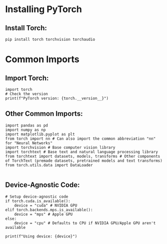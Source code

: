 # Installing PyTorch


## Install Torch:

```
pip install torch torchvision torchaudio
```

# Common Imports
## Import Torch:
```
import torch
# Check the version
print(f"PyTorch version: {torch.__version__}")
```

## Other Common Imports:
```
import pandas as pd
import numpy as np
import matplotlib.pyplot as plt
from torch import nn # Can also import the common abbreviation "nn" for "Neural Networks"
import torchvision # Base computer vision library
import torchtext # Base text and natural language processing library
from torchtext import datasets, models, transforms # Other components of TorchText (premade datasets, pretrained models and text transforms)
from torch.utils.data import DataLoader


```

## Device-Agnostic Code:

```
# Setup device-agnostic code 
if torch.cuda.is_available():
    device = "cuda" # NVIDIA GPU
elif torch.backends.mps.is_available():
    device = "mps" # Apple GPU
else:
    device = "cpu" # Defaults to CPU if NVIDIA GPU/Apple GPU aren't available

print(f"Using device: {device}")
```

